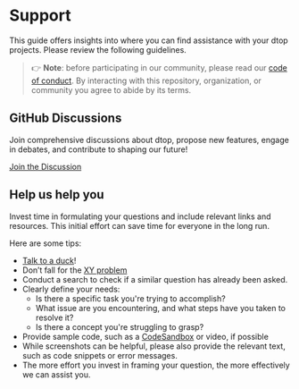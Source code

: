 # Support

This guide offers insights into where you can find assistance with your dtop projects. Please review the following guidelines.

> 👉 **Note**: before participating in our community, please read our
> [code of conduct](CODE_OF_CONDUCT.md).
> By interacting with this repository, organization, or community you agree to
> abide by its terms.

## GitHub Discussions

Join comprehensive discussions about dtop, propose new features, engage in debates, and contribute to shaping our future!

[Join the Discussion](https://github.com/0x6flab/dtop/discussions)

## Help us help you

Invest time in formulating your questions and include relevant links and resources. This initial effort can save time for everyone in the long run.

Here are some tips:

- [Talk to a duck](https://rubberduckdebugging.com)!
- Don’t fall for the [XY problem](https://meta.stackexchange.com/questions/66377/what-is-the-xy-problem/66378#66378)
- Conduct a search to check if a similar question has already been asked.
- Clearly define your needs:
  - Is there a specific task you're trying to accomplish?
  - What issue are you encountering, and what steps have you taken to resolve it?
  - Is there a concept you're struggling to grasp?
- Provide sample code, such as a [CodeSandbox](https://codesandbox.io) or video, if possible
- While screenshots can be helpful, please also provide the relevant text, such as code snippets or error messages.
- The more effort you invest in framing your question, the more effectively we can assist you.
